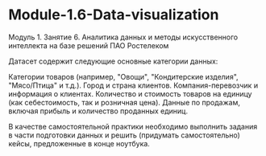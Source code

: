# Module-1.6-Data-visualization
Модуль 1. Занятие 6. Аналитика данных и методы искусственного интеллекта на базе решений ПАО Ростелеком

Датасет содержит следующие основные категории данных:

Категории товаров (например, "Овощи", "Кондитерские изделия", "Мясо/Птица" и т.д.). Город и страна клиентов. Компания-перевозчик и информация о клиентах. Количество и стоимость товаров на единицу (как себестоимость, так и розничная цена). Данные по продажам, включая прибыль и количество проданных единиц.

В качестве самостоятельной практики необходимо выполнить задания в части подготовки данных и решить (придумать самостоятельно) кейсы, предложенные в конце ноутбука.
